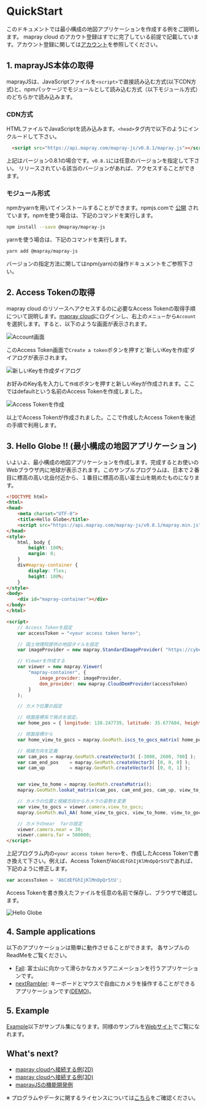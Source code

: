 <!---
title: "　QuickStart"
date: 2019-07-12T16:49:26+09:00
draft: false
description: "このドキュメントでは、まず最小構成のアプリ開発について説明します。"
keywords: ["ドキュメント", "mapray cloud","アカウント", "クラウド"]
type: overview
menu: main
weight: 1001
--->

# QuickStart

このドキュメントでは最小構成の地図アプリケーションを作成する例をご説明します。
mapray cloud のアカウト登録はすでに完了している前提で記載しています。アカウント登録に関しては[アカウント](/documents/overview/Account/)を参照してください。

## 1. maprayJS本体の取得
maprayJSは、JavaScriptファイルを`<script>`で直接読み込む方式(以下CDN方式)と、npmパッケージでモジュールとして読み込む方式（以下モジュール方式）のどちらかで読み込みます。

### CDN方式
HTMLファイルでJavaScriptを読み込みます。`<head>`タグ内で以下のようにインクルードして下さい。
```html
  <script src="https://api.mapray.com/mapray-js/v0.8.1/mapray.js"></script>
```
上記はバージョン0.8.1の場合です。`v0.8.1`には任意のバージョンを指定して下さい。
リリースされている該当のバージョンがあれば、アクセスすることができます。

### モジュール形式
npmかyarnを用いてインストールすることができます。npmjs.comで [公開](https://www.npmjs.com/package/@mapray/mapray-js) されています。npmを使う場合は、下記のコマンドを実行します。

```bash
npm install --save @mapray/mapray-js
```

yarnを使う場合は、下記のコマンドを実行します。

```bash
yarn add @mapray/mapray-js
```

バージョンの指定方法に関してはnpm(yarn)の操作ドキュメントをご参照下さい。



## 2. Access Tokenの取得
mapray cloud のリソースへアクセスするのに必要なAccess Tokenの取得手順について説明します。[mapray cloud](https://cloud.mapray.com)にログインし、右上の`メニュー`から`Account`を選択します。すると、以下のような画面が表示されます。

![Account画面](images/cloud-account.png)

このAccess Token画面で`Create a token`ボタンを押すと'新しいKeyを作成'ダイアログが表示されます。

![新しいKeyを作成ダイアログ](images/cloud-newkey.png)

お好みのKey名を入力して`作成`ボタンを押すと新しいKeyが作成されます。ここではdefaultという名前のAccess Tokenを作成しました。

![Access Tokenを作成](images/cloud-keycreated.png)

以上でAccess Tokenが作成されました。ここで作成したAccess Tokenを後述の手順で利用します。



## 3. Hello Globe !! (最小構成の地図アプリケーション)
いよいよ、最小構成の地図アプリケーションを作成します。完成するとお使いのWebブラウザ内に地球が表示されます。このサンプルプログラムは、日本で２番目に標高の高い北岳付近から、１番目に標高の高い富士山を眺めたものになります。

```html
<!DOCTYPE html>
<html>
<head>
    <meta charset="UTF-8">
    <title>Hello Globe</title>
    <script src="https://api.mapray.com/mapray-js/v0.8.1/mapray.min.js"></script>
</head>
<style>
    html, body {
        height: 100%;
        margin: 0;
    }
    div#mapray-container {
        display: flex;
        height: 100%;
    }
</style>
<body>
    <div id="mapray-container"></div>
</body>
</html>

<script>
    // Access Tokenを設定
    var accessToken = "<your access token here>";

    // 国土地理院提供の地図タイルを設定
    var imageProvider = new mapray.StandardImageProvider( "https://cyberjapandata.gsi.go.jp/xyz/seamlessphoto/", ".jpg", 256, 0, 18 );

    // Viewerを作成する
    var viewer = new mapray.Viewer(
        "mapray-container", {
            image_provider: imageProvider,
            dem_provider: new mapray.CloudDemProvider(accessToken)
        }
    );

    // カメラ位置の設定

    // 球面座標系で視点を設定。
    var home_pos = { longitude: 138.247739, latitude: 35.677604, height: 3000 };

    // 球面座標から
    var home_view_to_gocs = mapray.GeoMath.iscs_to_gocs_matrix( home_pos, mapray.GeoMath.createMatrix());

    // 視線方向を定義
    var cam_pos = mapray.GeoMath.createVector3( [-3000, 2600, 700] );
    var cam_end_pos    = mapray.GeoMath.createVector3( [0, 0, 0] );
    var cam_up         = mapray.GeoMath.createVector3( [0, 0, 1] );


    var view_to_home = mapray.GeoMath.createMatrix();
    mapray.GeoMath.lookat_matrix(cam_pos, cam_end_pos, cam_up, view_to_home);

    // カメラの位置と視線方向からカメラの姿勢を変更
    var view_to_gocs = viewer.camera.view_to_gocs;
    mapray.GeoMath.mul_AA( home_view_to_gocs, view_to_home, view_to_gocs );

    // カメラのnear  farの設定
    viewer.camera.near = 30;
    viewer.camera.far = 500000;
</script>
```

上記プログラム内の`<your access token here>`を、作成したAccess Tokenで書き換えて下さい。例えば、Access Tokenが`AbCdEfGhIjKlMnOpQrStU`であれば、下記のように修正します。

```javascript
var accessToken = 'AbCdEfGhIjKlMnOpQrStU';
```

Access Tokenを書き換えたファイルを任意の名前で保存し、ブラウザで確認します。


![Hello Globe](images/cloud-hello-globe.png)


## 4. Sample applications
以下のアプリケーションは簡単に動作させることができます。
各サンプルのReadMeをご覧ください。

- [Fall](/apps/fall): 富士山に向かって滑らかなカメラアニメーションを行うアプリケーションです。
- [nextRambler](/apps/next): キーボードとマウスで自由にカメラを操作することができるアプリケーションです([DEMO](https://mapray.com/nextRambler.html))。

## 5. Example
[Example](/examples/)以下がサンプル集になります。同様のサンプルを[Webサイト](https://mapray.com/documents/examples/index.html)でご覧になれます。

## What's next?
- [mapray cloudへ接続する例(2D)](/documents/overview/connectmapraycloud-2D/)
- [mapray cloudへ接続する例(3D)](/documents/overview/connectmapraycloud-3D/)
- [maprayJSの機能開発例](/documents/tutorials/)


※ プログラムやデータに関するライセンスについては[こちら](/documents/overview/Licence)をご確認ください。
